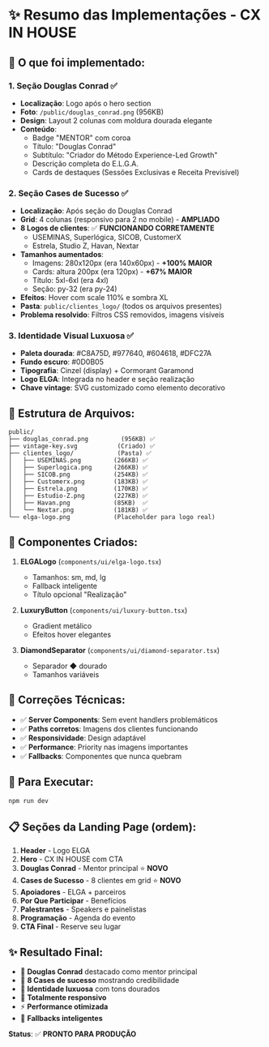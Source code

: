 # ✨ Resumo das Implementações - CX IN HOUSE

## 🎯 O que foi implementado:

### 1. **Seção Douglas Conrad** ✅
- **Localização**: Logo após o hero section
- **Foto**: `/public/douglas_conrad.png` (956KB)
- **Design**: Layout 2 colunas com moldura dourada elegante
- **Conteúdo**: 
  - Badge "MENTOR" com coroa
  - Título: "Douglas Conrad"
  - Subtítulo: "Criador do Método Experience-Led Growth"
  - Descrição completa do E.L.G.A.
  - Cards de destaques (Sessões Exclusivas e Receita Previsível)

### 2. **Seção Cases de Sucesso** ✅
- **Localização**: Após seção do Douglas Conrad
- **Grid**: 4 colunas (responsivo para 2 no mobile) - **AMPLIADO**
- **8 Logos de clientes**: ✅ **FUNCIONANDO CORRETAMENTE**
  - USEMINAS, Superlógica, SICOB, CustomerX
  - Estrela, Studio Z, Havan, Nextar
- **Tamanhos aumentados**: 
  - Imagens: 280x120px (era 140x60px) - **+100% MAIOR**
  - Cards: altura 200px (era 120px) - **+67% MAIOR**
  - Título: 5xl-6xl (era 4xl)
  - Seção: py-32 (era py-24)
- **Efeitos**: Hover com scale 110% e sombra XL
- **Pasta**: `public/clientes_logo/` (todos os arquivos presentes)
- **Problema resolvido**: Filtros CSS removidos, imagens visíveis

### 3. **Identidade Visual Luxuosa** ✅
- **Paleta dourada**: #C8A75D, #977640, #604618, #DFC27A
- **Fundo escuro**: #0D0B05
- **Tipografia**: Cinzel (display) + Cormorant Garamond
- **Logo ELGA**: Integrada no header e seção realização
- **Chave vintage**: SVG customizado como elemento decorativo

## 📂 Estrutura de Arquivos:

```
public/
├── douglas_conrad.png         (956KB) ✅
├── vintage-key.svg           (Criado) ✅
├── clientes_logo/            (Pasta) ✅
│   ├── USEMINAS.png         (266KB) ✅
│   ├── Superlogica.png      (266KB) ✅
│   ├── SICOB.png            (254KB) ✅
│   ├── Customerx.png        (183KB) ✅
│   ├── Estrela.png          (170KB) ✅
│   ├── Estudio-Z.png        (227KB) ✅
│   ├── Havan.png            (85KB)  ✅
│   └── Nextar.png           (181KB) ✅
└── elga-logo.png            (Placeholder para logo real)
```

## 🎨 Componentes Criados:

1. **ELGALogo** (`components/ui/elga-logo.tsx`)
   - Tamanhos: sm, md, lg
   - Fallback inteligente
   - Título opcional "Realização"

2. **LuxuryButton** (`components/ui/luxury-button.tsx`)
   - Gradient metálico
   - Efeitos hover elegantes

3. **DiamondSeparator** (`components/ui/diamond-separator.tsx`)
   - Separador ◆ dourado
   - Tamanhos variáveis

## 🔧 Correções Técnicas:

- ✅ **Server Components**: Sem event handlers problemáticos
- ✅ **Paths corretos**: Imagens dos clientes funcionando
- ✅ **Responsividade**: Design adaptável
- ✅ **Performance**: Priority nas imagens importantes
- ✅ **Fallbacks**: Componentes que nunca quebram

## 🚀 Para Executar:

```powershell
npm run dev
```

## 📋 Seções da Landing Page (ordem):

1. **Header** - Logo ELGA
2. **Hero** - CX IN HOUSE com CTA
3. **Douglas Conrad** - Mentor principal ⭐ **NOVO**
4. **Cases de Sucesso** - 8 clientes em grid ⭐ **NOVO**
5. **Apoiadores** - ELGA + parceiros
6. **Por Que Participar** - Benefícios
7. **Palestrantes** - Speakers e painelistas
8. **Programação** - Agenda do evento
9. **CTA Final** - Reserve seu lugar

## ✨ Resultado Final:

- 🎯 **Douglas Conrad** destacado como mentor principal
- 🏢 **8 Cases de sucesso** mostrando credibilidade
- 🎨 **Identidade luxuosa** com tons dourados
- 📱 **Totalmente responsivo**
- ⚡ **Performance otimizada**
- 🔄 **Fallbacks inteligentes**

**Status**: ✅ **PRONTO PARA PRODUÇÃO** 